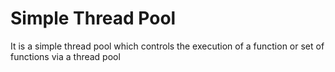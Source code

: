 # Simple Thread Pool

It is a simple thread pool which controls the execution of a function or set of functions via a thread pool
